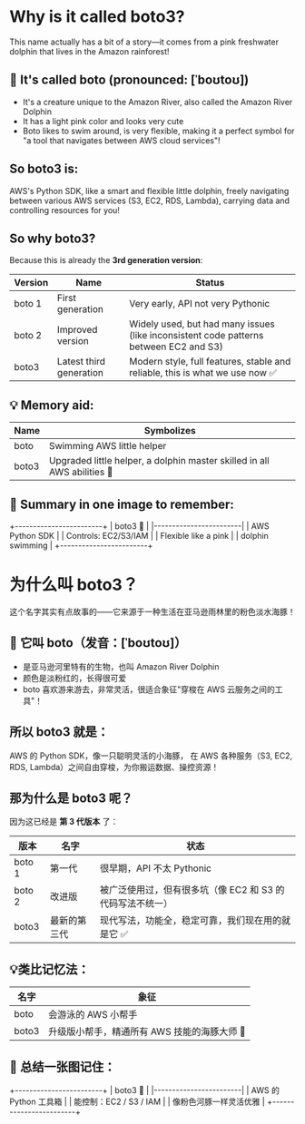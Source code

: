 # Why is it called boto3?

This name actually has a bit of a story—it comes from a pink freshwater dolphin that lives in the Amazon rainforest!

## 🐬 It's called boto (pronounced: [ˈboʊtoʊ])
- It's a creature unique to the Amazon River, also called the Amazon River Dolphin
- It has a light pink color and looks very cute
- Boto likes to swim around, is very flexible, making it a perfect symbol for "a tool that navigates between AWS cloud services"!

## So boto3 is:
AWS's Python SDK, like a smart and flexible little dolphin,
freely navigating between various AWS services (S3, EC2, RDS, Lambda), carrying data and controlling resources for you!

## So why boto3?
Because this is already the **3rd generation version**:

| Version | Name | Status |
|---------|------|--------|
| boto 1 | First generation | Very early, API not very Pythonic |
| boto 2 | Improved version | Widely used, but had many issues (like inconsistent code patterns between EC2 and S3) |
| boto3 | Latest third generation | Modern style, full features, stable and reliable, this is what we use now ✅ |

## 💡 Memory aid:

| Name | Symbolizes |
|------|------------|
| boto | Swimming AWS little helper |
| boto3 | Upgraded little helper, a dolphin master skilled in all AWS abilities 🐬 |

## 🔁 Summary in one image to remember:
+------------------------+
|       boto3 🐬         |
|------------------------|
| AWS Python SDK         |
| Controls: EC2/S3/IAM   |
| Flexible like a pink   |
| dolphin swimming       |
+------------------------+

# 为什么叫 boto3？

这个名字其实有点故事的——它来源于一种生活在亚马逊雨林里的粉色淡水海豚！

## 🐬 它叫 boto（发音：[ˈboʊtoʊ]）
- 是亚马逊河里特有的生物，也叫 Amazon River Dolphin
- 颜色是淡粉红的，长得很可爱
- boto 喜欢游来游去，非常灵活，很适合象征"穿梭在 AWS 云服务之间的工具"！

## 所以 boto3 就是：
AWS 的 Python SDK，像一只聪明灵活的小海豚，
在 AWS 各种服务（S3, EC2, RDS, Lambda）之间自由穿梭，为你搬运数据、操控资源！

## 那为什么是 boto3 呢？
因为这已经是 **第 3 代版本** 了：

| 版本 | 名字 | 状态 |
|------|------|------|
| boto 1 | 第一代 | 很早期，API 不太 Pythonic |
| boto 2 | 改进版 | 被广泛使用过，但有很多坑（像 EC2 和 S3 的代码写法不统一）|
| boto3 | 最新的第三代 | 现代写法，功能全，稳定可靠，我们现在用的就是它 ✅ |

## 💡类比记忆法：

| 名字 | 象征 |
|------|------|
| boto | 会游泳的 AWS 小帮手 |
| boto3 | 升级版小帮手，精通所有 AWS 技能的海豚大师 🐬 |

## 🔁 总结一张图记住：
+------------------------+
|       boto3 🐬         |
|------------------------|
| AWS 的 Python 工具箱    |
| 能控制：EC2 / S3 / IAM |
| 像粉色河豚一样灵活优雅  |
+------------------------+
